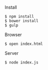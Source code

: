 Install

    $ npm install
    $ bower install
    $ gulp

Browser

    $ open index.html

Server

    $ node index.js

